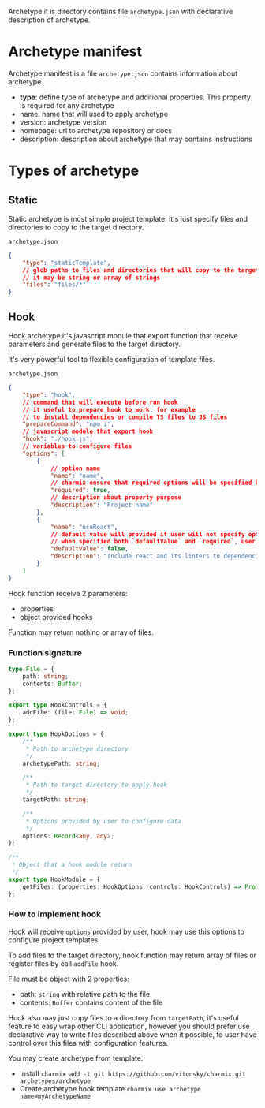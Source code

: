 Archetype it is directory contains file `archetype.json` with declarative description of archetype.

# Archetype manifest

Archetype manifest is a file `archetype.json` contains information about archetype.

- **type**: define type of archetype and additional properties. This property is required for any archetype
- name: name that will used to apply archetype
- version: archetype version
- homepage: url to archetype repository or docs
- description: description about archetype that may contains instructions

# Types of archetype

## Static

Static archetype is most simple project template, it's just specify files and directories to copy to the target directory.

`archetype.json`

```json
{
	"type": "staticTemplate",
	// glob paths to files and directories that will copy to the target directory
	// it may be string or array of strings
	"files": "files/*"
}
```

## Hook

Hook archetype it's javascript module that export function that receive parameters and generate files to the target directory.

It's very powerful tool to flexible configuration of template files.

`archetype.json`

```json
{
	"type": "hook",
	// command that will execute before run hook
	// it useful to prepare hook to work, for example
	// to install dependencies or compile TS files to JS files
	"prepareCommand": "npm i",
	// javascript module that export hook
	"hook": "./hook.js",
	// variables to configure files
	"options": [
		{
			// option name
			"name": "name",
			// charmix ensure that required options will be specified by user
			"required": true,
			// description about property purpose
			"description": "Project name"
		},
		{
			"name": "useReact",
			// default value will provided if user will not specify option
			// when specified both `defaultValue` and `required`, user may leave default value
			"defaultValue": false,
			"description": "Include react and its linters to dependencies"
		}
	]
}
```

Hook function receive 2 parameters:

- properties
- object provided hooks

Function may return nothing or array of files.

### Function signature

```ts
type File = {
	path: string;
	contents: Buffer;
};

export type HookControls = {
	addFile: (file: File) => void;
};

export type HookOptions = {
	/**
	 * Path to archetype directory
	 */
	archetypePath: string;

	/**
	 * Path to target directory to apply hook
	 */
	targetPath: string;

	/**
	 * Options provided by user to configure data
	 */
	options: Record<any, any>;
};

/**
 * Object that a hook module return
 */
export type HookModule = {
	getFiles: (properties: HookOptions, controls: HookControls) => Promise<void | File[]>;
};
```

### How to implement hook

Hook will receive `options` provided by user, hook may use this options to configure project templates.

To add files to the target directory, hook function may return array of files or register files by call `addFile` hook.

File must be object with 2 properties:

- path: `string` with relative path to the file
- contents: `Buffer` contains content of the file

Hook also may just copy files to a directory from `targetPath`, it's useful feature to easy wrap other CLI application, however you should prefer use declarative way to write files described above when it possible, to user have control over this files with configuration features.

You may create archetype from template:

- Install `charmix add -t git https://github.com/vitonsky/charmix.git archetypes/archetype`
- Create archetype hook template `charmix use archetype name=myArchetypeName`
